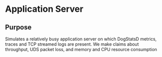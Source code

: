 # Application Server

## Purpose

Simulates a relatively busy application server on which DogStatsD metrics,
traces and TCP streamed logs are present.
We make claims about throughput, UDS packet loss, and memory and CPU
resource consumption
